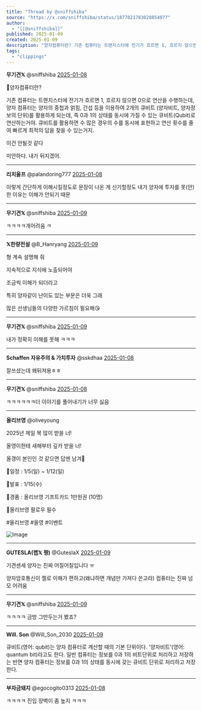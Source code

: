 ```yaml
---
title: "Thread by @sniffshiba"
source: "https://x.com/sniffshiba/status/1877021783028854977"
author:
  - "[[@sniffshiba]]"
published: 2025-01-09
created: 2025-01-09
description: "양자컴퓨터란? 기존 컴퓨터는 트랜지스터에 전기가 흐르면 1, 흐르지 않으면 0으로 연산을 수행하는데, 양자 컴퓨터는 양자의 중첩과 얽힘, 간섭 등을 이용하여 2개의 큐비트 (양자비트, 양자정보의 단위)를 활용하게 되는데, 즉 0과 1의 상태를 동시"
tags:
  - "clippings"
---
```

**무기견𝕏** @sniffshiba [2025-01-08](https://x.com/sniffshiba/status/1877021783028854977)

🧠양자컴퓨터란?

기존 컴퓨터는 트랜지스터에 전기가 흐르면 1, 흐르지 않으면 0으로 연산을 수행하는데, 양자 컴퓨터는 양자의 중첩과 얽힘, 간섭 등을 이용하여 2개의 큐비트 (양자비트, 양자정보의 단위)를 활용하게 되는데, 즉 0과 1의 상태를 동시에 가질 수 있는 큐비트(Qubit)로 연산하는거야. 큐비트를 활용하면 수 많은 경우의 수를 동시에 표현하고 연산 횟수를 줄여 빠르게 최적의 답을 찾을 수 있는거지.

이건 안될것 같다

미안하다. 내가 뒤지겠어.

---

**리치울프** @palandoring777 [2025-01-08](https://x.com/palandoring777/status/1877140893699891259)

이렇게 간단하게 이해시킬정도로 문장이 나온 게 신기할정도 내가 양자에 투자를 못(안)한 이유는 이해가 안되기 때문

---

**무기견𝕏** @sniffshiba [2025-01-09](https://x.com/sniffshiba/status/1877151657429008640)

ㅋㅋㅋㅋ개어려움 ㅋ

---

**𝕏한량전설** @B\_Hanryang [2025-01-09](https://x.com/B_Hanryang/status/1877144811196567735)

형 계속 설명해 줘

지속적으로 지식에 노출되어야

조금씩 이해가 되더라고

특히 양자같이 난이도 있는 부문은 더욱 그래

많은 선생님들의 다양한 가르침이 필요해😘

---

**무기견𝕏** @sniffshiba [2025-01-09](https://x.com/sniffshiba/status/1877146195321118736)

내가 정확히 이해를 못해 ㅋㅋㅋ

---

**Schaffen 자유주의 & 가치투자** @sskdhaa [2025-01-08](https://x.com/sskdhaa/status/1877123462554124293)

잘쓰셨는데 왜뒤져용ㅎㅎ

---

**무기견𝕏** @sniffshiba [2025-01-08](https://x.com/sniffshiba/status/1877123646654669218)

ㅋㅋㅋㅋㅋㅋ더 이야기를 풀어내기가 너무 싫음

---

**올리브영** @oliveyoung

2025년 제일 복 많이 받을 너!

올영이한테 새해부터 깊카 받을 너!

올갱이 본인인 것 같으면 답멘 남겨💌

💚일정 : 1/5(일) ~ 1/12(일)

💚발표 : 1/15(수)

💚경품 : 올리브영 기프트카드 1만원권 (10명)

💚올리브영 팔로우 필수

#올리브영 #올영 #이벤트

![Image](https://pbs.twimg.com/media/GgW9yYZbYAAt9wY?format=png&name=large)

---

**GUTESLA(랩𝕏 짱)** @GuteslaX [2025-01-09](https://x.com/GuteslaX/status/1877167758107988441)

기견센세 양자는 진짜 어질어질입니다 ㅠ

양자암호통신이 젤로 이해가 편하고(왜냐하면 개념만 가져다 쓴고라) 컴퓨터는 진짜 넘모 어려움

---

**무기견𝕏** @sniffshiba [2025-01-09](https://x.com/sniffshiba/status/1877182243161940047)

ㅋㅋㅋㅋ 금방 그만두는거 봤죠?

---

**Will. Son** @Will\_Son\_2030 [2025-01-09](https://x.com/Will_Son_2030/status/1877193713400603004)

큐비트(영어: qubit)는 양자 컴퓨터로 계산할 때의 기본 단위이다. '양자비트'(영어: quantum bit)라고도 한다. 일반 컴퓨터는 정보를 0과 1의 비트단위로 처리하고 저장하는 반면 양자 컴퓨터는 정보를 0과 1의 상태를 동시에 갖는 큐비트 단위로 처리하고 저장한다.

---

**부자금돼지** @egocogito0313 [2025-01-08](https://x.com/egocogito0313/status/1877133824414327257)

ㅋㅋㅋㅋ 진입 장벽이 좀 높지 ㅋㅋㅋ